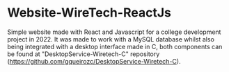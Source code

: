 # Website-WireTech-ReactJs

Simple website made with React and Javascript for a college development project in 2022.
It was made to work with a MySQL database whilst also being integrated with a desktop interface made in C, 
both components can be found at "DesktopService-Wiretech-C" repository (https://github.com/gqueirozc/DesktopService-Wiretech-C).



